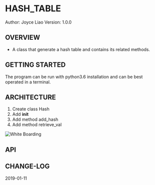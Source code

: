 # HASH_TABLE


Author: Joyce Liao
Version: 1.0.0



## OVERVIEW
- A class that generate a hash table and contains its related methods.


## GETTING STARTED
The program can be run with python3.6 installation and can be best operated in a terminal.


## ARCHITECTURE
1. Create class Hash
2. Add __init__
3. Add method add_hash
4. Add method retrieve_val


![White Boarding]()

## API



## CHANGE-LOG



2019-01-11
